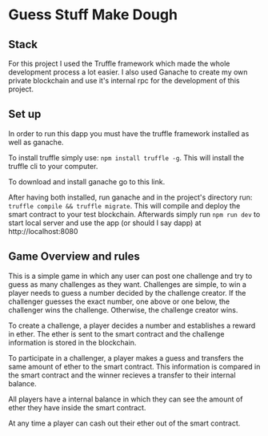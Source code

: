 # Guess Stuff Make Dough

## Stack

For this project I used the Truffle framework which made the whole development process a lot easier. I also used Ganache to create my own private blockchain and use it's internal rpc for the development of this project.


## Set up

In order to run this dapp you must have the truffle framework installed as well as ganache.

To install truffle simply use: `npm install truffle -g`. This will install the truffle cli to your computer.

To download and install ganache go to this link.

After having both installed, run ganache and in the project's directory run: `truffle compile && truffle migrate`. This will compile and deploy the smart contract to your test blockchain. Afterwards simply run `npm run dev` to start local server and use the app (or should I say dapp) at http://localhost:8080

## Game Overview and rules

This is a simple game in which any user can post one challenge and try to guess as many challenges as they want. Challenges are simple, to win a player needs to guess a number decided by the challenge creator. If the challenger guesses the exact number, one above or one below, the challenger wins the challenge. Otherwise, the challenge creator wins. 

To create a challenge, a player decides a number and establishes a reward in ether. The ether is sent to the smart contract and the challenge information is stored in the blockchain.

To participate in a challenger, a player makes a guess and transfers the same amount of ether to the smart contract. This information is compared in the smart contract and the winner recieves a transfer to their internal balance.

All players have a internal balance in which they can see the amount of ether they have inside the smart contract.

At any time a player can cash out their ether out of the smart contract.

